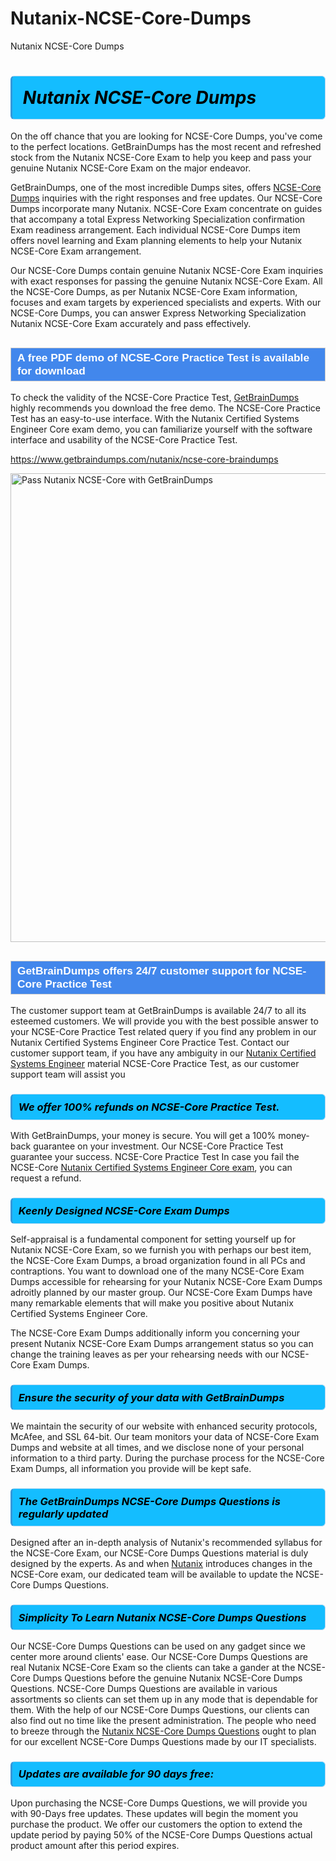 # Nutanix-NCSE-Core-Dumps
Nutanix NCSE-Core Dumps
<h1><strong><span style="display: block; color: #000000; background: #14BDFF; border: 0.5px solid #AED6F1; border-left: 3px solid #3498DB; padding: .6em; border-radius: 6px;">                     <em>Nutanix NCSE-Core <span class="exam_variation">Dumps</span> </em>                </span></strong>            </h1>                        <p>On the off chance that you are looking for NCSE-Core <span class="exam_variation">Dumps</span>, you've come to the perfect locations.             GetBrainDumps has the most recent and refreshed stock from the Nutanix NCSE-Core Exam to help you keep and pass your genuine Nutanix NCSE-Core Exam on the major endeavor.</p>                        <p>GetBrainDumps, one of the most incredible <span class="exam_variation">Dumps</span> sites, offers <a href="https://www.getbraindumps.com/nutanix/ncse-core-braindumps">NCSE-Core <span class="exam_variation">Dumps</span></a> inquiries with the right responses and free updates. Our NCSE-Core <span class="exam_variation">Dumps</span> incorporate             many Nutanix. NCSE-Core Exam concentrate on guides that accompany a total Express Networking Specialization confirmation Exam readiness arrangement. Each individual             NCSE-Core <span class="exam_variation">Dumps</span> item offers novel learning and Exam planning elements to help your Nutanix NCSE-Core Exam arrangement.</p>                        <p>Our NCSE-Core <span class="exam_variation">Dumps</span> contain genuine Nutanix NCSE-Core Exam inquiries with exact responses for passing the genuine Nutanix NCSE-Core Exam. All the NCSE-Core <span class="exam_variation">Dumps</span>,             as per Nutanix NCSE-Core Exam information, focuses and exam targets by experienced specialists and experts. With our NCSE-Core <span class="exam_variation">Dumps</span>, you can answer             Express Networking Specialization Nutanix NCSE-Core Exam accurately and pass effectively.</p>                        <h2 style="background: #4287ec; border: 1px solid #cccccc; padding: 5px 10px;">                <span style="color: #ffffff;">                    <span style="font-size: 11pt;">                        <span style="line-height: normal;">                            <span style="font-family: Calibri,sans-serif;">                                <strong>                                    <span style="font-size: 13.0pt;">A free PDF demo of NCSE-Core <span class="exam_variation2">Practice Test</span> is available for download</span>                                </strong>                            </span>                        </span>                    </span>                </span>            </h2>                        <p>To check the validity of the NCSE-Core <span class="exam_variation2">Practice Test</span>, <a href="https://www.getbraindumps.com/">GetBrainDumps</a> highly recommends you download the free demo. The NCSE-Core <span class="exam_variation2">Practice Test</span> has an easy-to-use interface.             With the Nutanix Certified Systems Engineer Core exam demo, you can familiarize yourself with the software interface and usability of the NCSE-Core <span class="exam_variation2">Practice Test</span>.</p>                        <p><a href="https://www.getbraindumps.com/nutanix/ncse-core-braindumps">https://www.getbraindumps.com/nutanix/ncse-core-braindumps</a></p>                        <p><a href="https://www.getbraindumps.com/"><img src="https://www.getbraindumps.com/images/get-updated-exam-questions-with-discount-getbraindumps.jpg" class="postImage" alt="Pass Nutanix NCSE-Core with GetBrainDumps" width="750"></a></p>                            <h2 style="background: #4287ec; border: 1px solid #cccccc; padding: 5px 10px;">                <span style="color: #ffffff;">                    <span style="font-size: 11pt;">                        <span style="line-height: normal;">                            <span style="font-family: Calibri,sans-serif;">                                <strong>                                    <span style="font-size: 13.0pt;">GetBrainDumps offers 24/7 customer support for NCSE-Core <span class="exam_variation2">Practice Test</span> </span>                                </strong>                            </span>                        </span>                    </span>                </span>            </h2>                        <p>The customer support team at GetBrainDumps is available 24/7 to all its esteemed customers. We will provide you with the best possible answer to your NCSE-Core <span class="exam_variation2">Practice Test</span>            related query if you find any problem in our Nutanix Certified Systems Engineer Core <span class="exam_variation2">Practice Test</span>. Contact our customer support team, if you have any ambiguity in             our <a href="https://www.getbraindumps.com/nutanix/nutanix-certified-systems-engineer-braindumps.html">Nutanix Certified Systems Engineer</a> material NCSE-Core <span class="exam_variation2">Practice Test</span>, as our customer support team will assist you</p>                        <h3>                <strong>                    <span style="display: block; color: #000000; background: #14BDFF; border: 0.5px solid #AED6F1; border-left: 3px solid #3498DB; padding: .6em; border-radius: 6px;">                        <em>We offer 100% refunds on NCSE-Core <span class="exam_variation2">Practice Test</span>.</em>                    </span>                </strong>            </h3>                        <p>With GetBrainDumps, your money is secure. You will get a 100% money-back guarantee on your investment. Our NCSE-Core <span class="exam_variation2">Practice Test</span> guarantee your success.             NCSE-Core <span class="exam_variation2">Practice Test</span> In case you fail the NCSE-Core <a href="https://www.getbraindumps.com/nutanix/ncse-core-braindumps">Nutanix Certified Systems Engineer Core exam</a>, you can request a refund.</p>                        <h3>                <strong>                    <span style="display: block; color: #000000; background: #14BDFF; border: 0.5px solid #AED6F1; border-left: 3px solid #3498DB; padding: .6em; border-radius: 6px;">                        <em>Keenly Designed NCSE-Core <span class="exam_variation3">Exam Dumps</span></em>                    </span>                </strong>            </h3>                        <p>Self-appraisal is a fundamental component for setting yourself up for Nutanix NCSE-Core Exam, so we furnish you with perhaps our best item, the NCSE-Core <span class="exam_variation3">Exam Dumps</span>,             a broad organization found in all PCs and contraptions. You want to download one of the many NCSE-Core <span class="exam_variation3">Exam Dumps</span> accessible for rehearsing for your             Nutanix NCSE-Core <span class="exam_variation3">Exam Dumps</span> adroitly planned by our master group. Our NCSE-Core <span class="exam_variation3">Exam Dumps</span> have many remarkable elements that will make you             positive about Nutanix Certified Systems Engineer Core.</p>                        <p>The NCSE-Core <span class="exam_variation3">Exam Dumps</span> additionally inform you concerning your present Nutanix NCSE-Core <span class="exam_variation3">Exam Dumps</span> arrangement status so you can change the training             leaves as per your rehearsing needs with our NCSE-Core <span class="exam_variation3">Exam Dumps</span>.</p>                        <h3>                <strong>                    <span style="display: block; color: #000000; background: #14BDFF; border: 0.5px solid #AED6F1; border-left: 3px solid #3498DB; padding: .6em; border-radius: 6px;">                        <em>Ensure the security of your data with GetBrainDumps </em>                    </span>                </strong>            </h3>                        <p>We maintain the security of our website with enhanced security protocols, McAfee, and SSL 64-bit. Our team monitors your data of NCSE-Core <span class="exam_variation3">Exam Dumps</span> and website at all times,             and we disclose none of your personal information to a third party. During the purchase process for the NCSE-Core <span class="exam_variation3">Exam Dumps</span>, all information you provide will be kept safe.</p>                        <h3>                <strong>                    <span style="display: block; color: #000000; background: #14BDFF; border: 0.5px solid #AED6F1; border-left: 3px solid #3498DB; padding: .6em; border-radius: 6px;">                        <em>The GetBrainDumps NCSE-Core <span class="exam_variation4">Dumps Questions</span> is regularly updated </em>                    </span>                </strong>            </h3>                        <p>Designed after an in-depth analysis of Nutanix's recommended syllabus for the NCSE-Core Exam, our NCSE-Core <span class="exam_variation4">Dumps Questions</span> material is duly designed by the experts.             As and when <a href="https://www.getbraindumps.com/nutanix-braindumps.html">Nutanix</a> introduces changes in the NCSE-Core exam, our dedicated team will be available to update the NCSE-Core <span class="exam_variation4">Dumps Questions</span>.</p>                        <h3>                <strong>                    <span style="display: block; color: #000000; background: #14BDFF; border: 0.5px solid #AED6F1; border-left: 3px solid #3498DB; padding: .6em; border-radius: 6px;">                        <em>Simplicity To Learn Nutanix NCSE-Core <span class="exam_variation4">Dumps Questions</span></em>                    </span>                </strong>            </h3>                        <p>Our NCSE-Core <span class="exam_variation4">Dumps Questions</span> can be used on any gadget since we center more around clients' ease. Our NCSE-Core <span class="exam_variation4">Dumps Questions</span> are real Nutanix NCSE-Core Exam             so the clients can take a gander at the NCSE-Core <span class="exam_variation4">Dumps Questions</span> before the genuine Nutanix NCSE-Core <span class="exam_variation4">Dumps Questions</span>. NCSE-Core <span class="exam_variation4">Dumps Questions</span> are available in various assortments             so clients can set them up in any mode that is dependable for them. With the help of our NCSE-Core <span class="exam_variation4">Dumps Questions</span>, our clients can also find out no time like the present administration.             The people who need to breeze through the <a href="https://www.getbraindumps.com/nutanix/ncse-core-braindumps">Nutanix NCSE-Core <span class="exam_variation4">Dumps Questions</span></a> ought to plan for our excellent NCSE-Core <span class="exam_variation4">Dumps Questions</span> made by our IT specialists.</p>                        <h3>                <strong>                    <span style="display: block; color: #000000; background: #14BDFF; border: 0.5px solid #AED6F1; border-left: 3px solid #3498DB; padding: .6em; border-radius: 6px;">                        <em>Updates are available for 90 days free:</em>                    </span>                </strong>            </h3>                        <p>Upon purchasing the NCSE-Core <span class="exam_variation4">Dumps Questions</span>, we will provide you with 90-Days free updates. These updates will begin the moment you purchase the product.             We offer our customers the option to extend the update period by paying 50% of the NCSE-Core <span class="exam_variation4">Dumps Questions</span> actual product amount after this period expires.</p>                    
